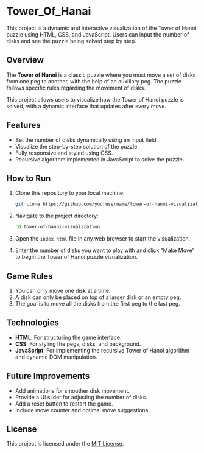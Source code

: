 # Tower_Of_Hanai

This project is a dynamic and interactive visualization of the Tower of Hanoi puzzle using HTML, CSS, and JavaScript. Users can input the number of disks and see the puzzle being solved step by step.

## Overview

The **Tower of Hanoi** is a classic puzzle where you must move a set of disks from one peg to another, with the help of an auxiliary peg. The puzzle follows specific rules regarding the movement of disks.

This project allows users to visualize how the Tower of Hanoi puzzle is solved, with a dynamic interface that updates after every move.

## Features

- Set the number of disks dynamically using an input field.
- Visualize the step-by-step solution of the puzzle.
- Fully responsive and styled using CSS.
- Recursive algorithm implemented in JavaScript to solve the puzzle.
  
## How to Run

1. Clone this repository to your local machine:
    ```bash
    git clone https://github.com/yourusername/tower-of-hanoi-visualization.git
    ```

2. Navigate to the project directory:
    ```bash
    cd tower-of-hanoi-visualization
    ```

3. Open the `index.html` file in any web browser to start the visualization.

4. Enter the number of disks you want to play with and click "Make Move" to begin the Tower of Hanoi puzzle visualization.

## Game Rules

1. You can only move one disk at a time.
2. A disk can only be placed on top of a larger disk or an empty peg.
3. The goal is to move all the disks from the first peg to the last peg.

## Technologies

- **HTML**: For structuring the game interface.
- **CSS**: For styling the pegs, disks, and background.
- **JavaScript**: For implementing the recursive Tower of Hanoi algorithm and dynamic DOM manipulation.

## Future Improvements

- Add animations for smoother disk movement.
- Provide a UI slider for adjusting the number of disks.
- Add a reset button to restart the game.
- Include move counter and optimal move suggestions.
  
## License

This project is licensed under the [MIT License](LICENSE).

